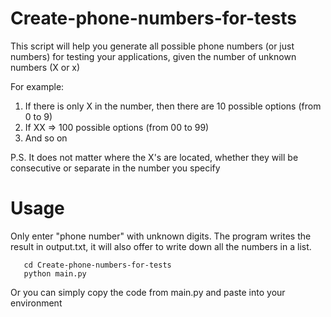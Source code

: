 # Create-phone-numbers-for-tests
This script will help you generate all possible phone numbers (or just numbers) for testing your applications, given the number of unknown numbers (X or x)

For example: 
1. If there is only X in the number, then there are 10 possible options (from 0 to 9)
2. If XX => 100 possible options (from 00 to 99)
3. And so on

P.S. It does not matter where the X's are located, whether they will be consecutive or separate in the number you specify

# Usage
Only enter "phone number" with unknown digits.
The program writes the result in output.txt, it will also offer to write down all the numbers in a list.


```git clone https://github.com/dark0wizard/Create-phone-numbers-for-tests.git
   cd Create-phone-numbers-for-tests
   python main.py
```
Or you can simply copy the code from main.py and paste into your environment
